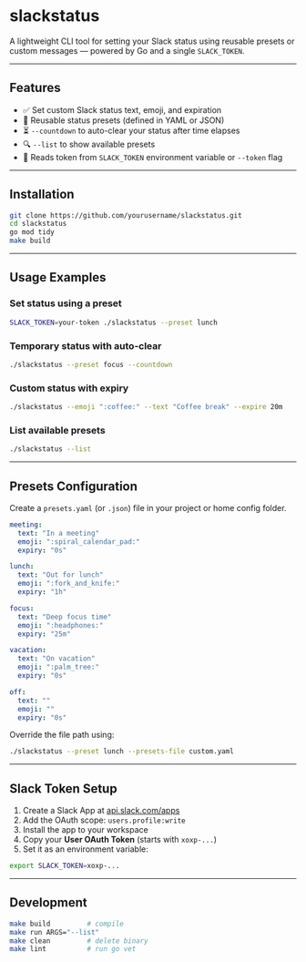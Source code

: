 # slackstatus

A lightweight CLI tool for setting your Slack status using reusable presets or custom messages — powered by Go and a single `SLACK_TOKEN`.

---

## Features

- ✅ Set custom Slack status text, emoji, and expiration
- 🧠 Reusable status presets (defined in YAML or JSON)
- ⏳ `--countdown` to auto-clear your status after time elapses
- 🔍 `--list` to show available presets
- 🔐 Reads token from `SLACK_TOKEN` environment variable or `--token` flag

---

## Installation

```bash
git clone https://github.com/yourusername/slackstatus.git
cd slackstatus
go mod tidy
make build
```

---

## Usage Examples

### Set status using a preset

```bash
SLACK_TOKEN=your-token ./slackstatus --preset lunch
```

### Temporary status with auto-clear

```bash
./slackstatus --preset focus --countdown
```

### Custom status with expiry

```bash
./slackstatus --emoji ":coffee:" --text "Coffee break" --expire 20m
```

### List available presets

```bash
./slackstatus --list
```

---

## Presets Configuration

Create a `presets.yaml` (or `.json`) file in your project or home config folder.

```yaml
meeting:
  text: "In a meeting"
  emoji: ":spiral_calendar_pad:"
  expiry: "0s"

lunch:
  text: "Out for lunch"
  emoji: ":fork_and_knife:"
  expiry: "1h"

focus:
  text: "Deep focus time"
  emoji: ":headphones:"
  expiry: "25m"

vacation:
  text: "On vacation"
  emoji: ":palm_tree:"
  expiry: "0s"

off:
  text: ""
  emoji: ""
  expiry: "0s"
```

Override the file path using:

```bash
./slackstatus --preset lunch --presets-file custom.yaml
```

---

## Slack Token Setup

1. Create a Slack App at [api.slack.com/apps](https://api.slack.com/apps)
2. Add the OAuth scope: `users.profile:write`
3. Install the app to your workspace
4. Copy your **User OAuth Token** (starts with `xoxp-...`)
5. Set it as an environment variable:

```bash
export SLACK_TOKEN=xoxp-...
```

---

## Development

```bash
make build         # compile
make run ARGS="--list"
make clean         # delete binary
make lint          # run go vet
```
